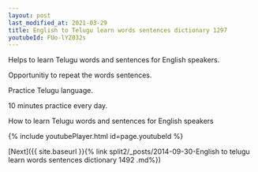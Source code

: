 ```yaml
---
layout: post
last_modified_at: 2021-03-29
title: English to Telugu learn words sentences dictionary 1297 
youtubeId: FUo-lYZ032s
---
```

 
 
Helps to learn Telugu words and sentences for English speakers.

Opportunitiy to repeat the words sentences. 

Practice Telugu language. 
 
10 minutes practice every day. 
 
How to learn Telugu words and sentences for English speakers 
 
{% include youtubePlayer.html id=page.youtubeId %}
 
 
[Next]({{ site.baseurl }}{% link  split2/_posts/2014-09-30-English to telugu learn words sentences dictionary 1492 .md%})
 
